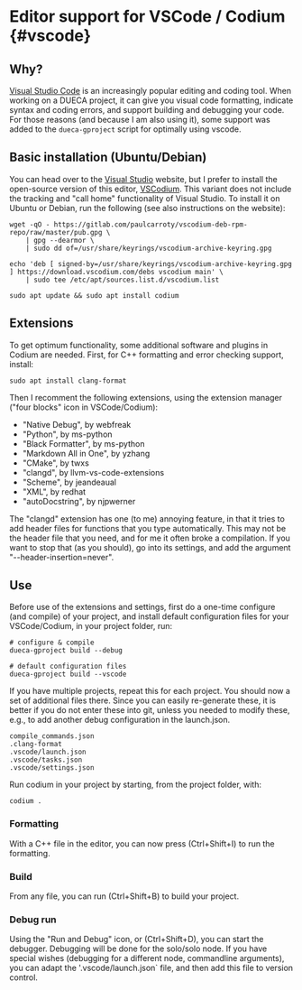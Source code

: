 # Editor support for VSCode / Codium {#vscode}

## Why?

[Visual Studio Code](https://code.visualstudio.com/) is an increasingly popular editing and coding tool. When working on a DUECA project, it can give you visual code formatting, indicate syntax and coding errors, and support building and debugging your code. For those reasons (and because I am also using it), some support was added to the `dueca-gproject` script for optimally using vscode.

## Basic installation (Ubuntu/Debian)

You can head over to the [Visual Studio](https://code.visualstudio.com/) website, but I prefer to install the open-source version of this editor, [VSCodium](https://vscodium.com/). This variant does not include the tracking and "call home" functionality of Visual Studio. To install it on Ubuntu or Debian, run the following (see also instructions on the website):

    wget -qO - https://gitlab.com/paulcarroty/vscodium-deb-rpm-repo/raw/master/pub.gpg \
        | gpg --dearmor \
        | sudo dd of=/usr/share/keyrings/vscodium-archive-keyring.gpg

    echo 'deb [ signed-by=/usr/share/keyrings/vscodium-archive-keyring.gpg ] https://download.vscodium.com/debs vscodium main' \
        | sudo tee /etc/apt/sources.list.d/vscodium.list

    sudo apt update && sudo apt install codium

## Extensions

To get optimum functionality, some additional software and plugins in Codium are needed. First, for C++ formatting and error checking support, install:

    sudo apt install clang-format

Then I recomment the following extensions, using the extension manager ("four blocks" icon in VSCode/Codium):

- "Native Debug", by webfreak
- "Python", by ms-python
- "Black Formatter", by ms-python
- "Markdown All in One", by yzhang
- "CMake", by twxs
- "clangd", by llvm-vs-code-extensions
- "Scheme", by jeandeaual
- "XML", by redhat
- "autoDocstring", by njpwerner

The "clangd" extension has one (to me) annoying feature, in that it tries to add header files for functions that you type automatically. This may not be the header file that you need, and for me it often broke a compilation. If you want to stop that (as you should), go into its settings, and add the argument "--header-insertion=never".

## Use

Before use of the extensions and settings, first do a one-time configure (and compile) of your project, and install default configuration files for your VSCode/Codium, in your project folder, run:

    # configure & compile
    dueca-gproject build --debug

    # default configuration files
    dueca-gproject build --vscode

If you have multiple projects, repeat this for each project. You should now a set of additional files there. Since you can easily re-generate these, it is better if you do not enter these into git, unless you needed to modify these, e.g., to add another debug configuration in the launch.json.

    compile_commands.json
    .clang-format
    .vscode/launch.json
    .vscode/tasks.json
    .vscode/settings.json

Run codium in your project by starting, from the project folder, with:

	codium .

### Formatting

With a C++ file in the editor, you can now press (Ctrl+Shift+I) to run the formatting.

### Build

From any file, you can run (Ctrl+Shift+B) to build your project.

### Debug run

Using the "Run and Debug" icon, or (Ctrl+Shift+D), you can start the debugger. Debugging will be done for the solo/solo node. If you have special wishes (debugging for a different node, commandline arguments), you can adapt the '.vscode/launch.json` file, and then add this file to version control. 
